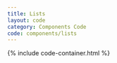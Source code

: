 ```yaml
---
title: Lists
layout: code
category: Components Code
code: components/lists
---
```


{% include code-container.html %}
